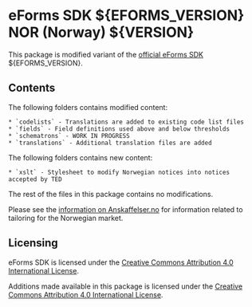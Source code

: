 # eForms SDK ${EFORMS_VERSION} NOR (Norway) ${VERSION}

This package is modified variant of the [official eForms SDK](https://github.com/OP-TED/eForms-SDK) ${EFORMS_VERSION}.


## Contents

The following folders contains modified content:

    * `codelists` - Translations are added to existing code list files
    * `fields` - Field definitions used above and below thresholds
    * `schematrons` - WORK IN PROGRESS
    * `translations` - Additional translation files are added

The following folders contains new content:

    * `xslt` - Stylesheet to modify Norwegian notices into notices accepted by TED

The rest of the files in this package contains no modifications.

Please see the [information on Anskaffelser.no](https://anskaffelser.no/dfos-arbeid-med-offentlige-anskaffelser/program-digitale-anskaffelser/nye-kunngjoringsskjemaer-eforms) for information related to tailoring for the Norwegian market.


## Licensing

eForms SDK is licensed under the [Creative Commons Attribution 4.0 International License](https://creativecommons.org/licenses/by/4.0/).

Additions made available in this package is licensed under the [Creative Commons Attribution 4.0 International License](https://creativecommons.org/licenses/by/4.0/).
